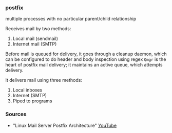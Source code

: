 ### postfix

multiple processes with no particular parent/child relationship

Receives mail by two methods:
  1. Local mail (sendmail)
  2. Internet mail (SMTP)


Before mail is queued for delivery, it goes through a cleanup daemon, which can be configured to do header and body inspection using regex
`Qmgr` is the heart of postfix mail delivery; it maintains an active queue, which attempts delivery. 

It delivers mail using three methods:
  1. Local inboxes
  2. Internet (SMTP)
  3. Piped to programs

### Sources
  - "Linux Mail Server Postfix Architecture" [YouTube](https://youtu.be/qhA8HuJBa64)
